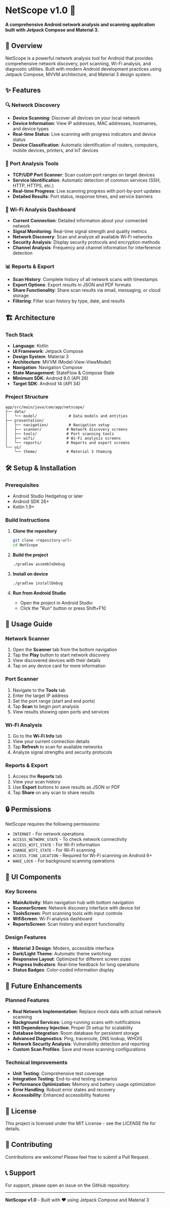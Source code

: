 # NetScope v1.0 📡

**A comprehensive Android network analysis and scanning application built with Jetpack Compose and Material 3.**

## 🚀 Overview

NetScope is a powerful network analysis tool for Android that provides comprehensive network discovery, port scanning, Wi-Fi analysis, and diagnostic utilities. Built with modern Android development practices using Jetpack Compose, MVVM architecture, and Material 3 design system.

## ✨ Features

### 🔍 Network Discovery
- **Device Scanning**: Discover all devices on your local network
- **Device Information**: View IP addresses, MAC addresses, hostnames, and device types
- **Real-time Status**: Live scanning with progress indicators and device status
- **Device Classification**: Automatic identification of routers, computers, mobile devices, printers, and IoT devices

### 🔧 Port Analysis Tools
- **TCP/UDP Port Scanner**: Scan custom port ranges on target devices
- **Service Identification**: Automatic detection of common services (SSH, HTTP, HTTPS, etc.)
- **Real-time Progress**: Live scanning progress with port-by-port updates
- **Detailed Results**: Port status, response times, and service banners

### 📶 Wi-Fi Analysis Dashboard
- **Current Connection**: Detailed information about your connected network
- **Signal Monitoring**: Real-time signal strength and quality metrics
- **Network Discovery**: Scan and analyze all available Wi-Fi networks
- **Security Analysis**: Display security protocols and encryption methods
- **Channel Analysis**: Frequency and channel information for interference detection

### 📊 Reports & Export
- **Scan History**: Complete history of all network scans with timestamps
- **Export Options**: Export results in JSON and PDF formats
- **Share Functionality**: Share scan results via email, messaging, or cloud storage
- **Filtering**: Filter scan history by type, date, and results

## 🏗️ Architecture

### Tech Stack
- **Language**: Kotlin
- **UI Framework**: Jetpack Compose
- **Design System**: Material 3
- **Architecture**: MVVM (Model-View-ViewModel)
- **Navigation**: Navigation Compose
- **State Management**: StateFlow & Compose State
- **Minimum SDK**: Android 8.0 (API 26)
- **Target SDK**: Android 14 (API 34)

### Project Structure
```
app/src/main/java/com/app/netscope/
├── data/
│   └── model/              # Data models and entities
├── presentation/
│   ├── navigation/         # Navigation setup
│   ├── scanner/           # Network discovery screens
│   ├── tools/             # Port scanning tools
│   ├── wifi/              # Wi-Fi analysis screens
│   └── reports/           # Reports and export screens
└── ui/
    └── theme/             # Material 3 theming
```

## 🛠️ Setup & Installation

### Prerequisites
- Android Studio Hedgehog or later
- Android SDK 26+
- Kotlin 1.9+

### Build Instructions
1. **Clone the repository**
   ```bash
   git clone <repository-url>
   cd NetScope
   ```

2. **Build the project**
   ```bash
   ./gradlew assembleDebug
   ```

3. **Install on device**
   ```bash
   ./gradlew installDebug
   ```

4. **Run from Android Studio**
   - Open the project in Android Studio
   - Click the "Run" button or press Shift+F10

## 📱 Usage Guide

### Network Scanner
1. Open the **Scanner** tab from the bottom navigation
2. Tap the **Play** button to start network discovery
3. View discovered devices with their details
4. Tap on any device card for more information

### Port Scanner
1. Navigate to the **Tools** tab
2. Enter the target IP address
3. Set the port range (start and end ports)
4. Tap **Scan** to begin port analysis
5. View results showing open ports and services

### Wi-Fi Analysis
1. Go to the **Wi-Fi Info** tab
2. View your current connection details
3. Tap **Refresh** to scan for available networks
4. Analyze signal strengths and security protocols

### Reports & Export
1. Access the **Reports** tab
2. View your scan history
3. Use **Export** buttons to save results as JSON or PDF
4. Tap **Share** on any scan to share results

## 🔒 Permissions

NetScope requires the following permissions:

- `INTERNET` - For network operations
- `ACCESS_NETWORK_STATE` - To check network connectivity
- `ACCESS_WIFI_STATE` - For Wi-Fi information
- `CHANGE_WIFI_STATE` - For Wi-Fi scanning
- `ACCESS_FINE_LOCATION` - Required for Wi-Fi scanning on Android 6+
- `WAKE_LOCK` - For background scanning operations

## 🎨 UI Components

### Key Screens
- **MainActivity**: Main navigation hub with bottom navigation
- **ScannerScreen**: Network discovery interface with device list
- **ToolsScreen**: Port scanning tools with input controls
- **WifiScreen**: Wi-Fi analysis dashboard
- **ReportsScreen**: Scan history and export functionality

### Design Features
- **Material 3 Design**: Modern, accessible interface
- **Dark/Light Theme**: Automatic theme switching
- **Responsive Layout**: Optimized for different screen sizes
- **Progress Indicators**: Real-time feedback for long operations
- **Status Badges**: Color-coded information display

## 🔮 Future Enhancements

### Planned Features
- **Real Network Implementation**: Replace mock data with actual network scanning
- **Background Services**: Long-running scans with notifications
- **Hilt Dependency Injection**: Proper DI setup for scalability
- **Database Integration**: Room database for persistent storage
- **Advanced Diagnostics**: Ping, traceroute, DNS lookup, WHOIS
- **Network Security Analysis**: Vulnerability detection and reporting
- **Custom Scan Profiles**: Save and reuse scanning configurations

### Technical Improvements
- **Unit Testing**: Comprehensive test coverage
- **Integration Testing**: End-to-end testing scenarios
- **Performance Optimization**: Memory and battery usage optimization
- **Error Handling**: Robust error states and recovery
- **Accessibility**: Enhanced accessibility features

## 📄 License

This project is licensed under the MIT License - see the LICENSE file for details.

## 🤝 Contributing

Contributions are welcome! Please feel free to submit a Pull Request.

## 📞 Support

For support, please open an issue on the GitHub repository.

---

**NetScope v1.0** - Built with ❤️ using Jetpack Compose and Material 3
